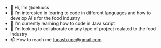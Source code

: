 - 👋 Hi, I’m @deluucs
- 👀 I’m interested in learing to code in different languages and how to develop AI's for the food industry
- 🌱 I’m currently learning how to code in Java script
- 💞️ I’m looking to collaborate on any type of project realated to the food industry
- 📫 How to reach me lucasb.upc@gmail.com

<!---
deluucs/deluucs is a ✨ special ✨ repository because its `README.md` (this file) appears on your GitHub profile.
You can click the Preview link to take a look at your changes.
--->
